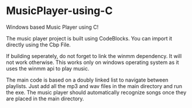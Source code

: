 # MusicPlayer-using-C
Windows based Music Player using C!

The music player project is built using CodeBlocks. You can import it directly using the Cbp File.

If building seperately, do not forget to link the winmm dependency. It will not work otherwise. 
This works only on windows operating system as it uses the winmm api to play music.

The main code is based on a doubly linked list to navigate between playlists. Just add all the mp3 and wav files in the main directory and run the exe.
The music player should automatically recognize songs once they are placed  in the main directory.
